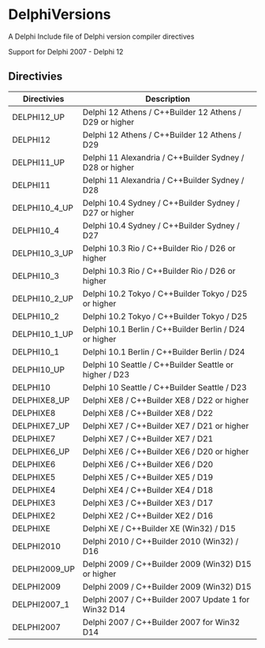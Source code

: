 # DelphiVersions
A Delphi Include file of Delphi version compiler directives

Support for Delphi 2007 - Delphi 12

## Directivies      

| Directivies   | Description                                              |
| ------------- | -------------------------------------------------------- |
| DELPHI12_UP   | Delphi 12 Athens / C++Builder 12 Athens / D29 or higher  |
| DELPHI12      | Delphi 12 Athens / C++Builder 12 Athens / D29            |
| DELPHI11_UP   | Delphi 11 Alexandria / C++Builder Sydney / D28 or higher |
| DELPHI11      | Delphi 11 Alexandria / C++Builder Sydney / D28           |
| DELPHI10_4_UP | Delphi 10.4 Sydney / C++Builder Sydney / D27 or higher   |
| DELPHI10_4    | Delphi 10.4 Sydney / C++Builder Sydney / D27             |
| DELPHI10_3_UP | Delphi 10.3 Rio / C++Builder Rio / D26 or higher         |
| DELPHI10_3    | Delphi 10.3 Rio / C++Builder Rio / D26 or higher         |
| DELPHI10_2_UP | Delphi 10.2 Tokyo / C++Builder Tokyo / D25 or higher     |
| DELPHI10_2    | Delphi 10.2 Tokyo / C++Builder Tokyo / D25               |
| DELPHI10_1_UP | Delphi 10.1 Berlin / C++Builder Berlin / D24 or higher   |
| DELPHI10_1    | Delphi 10.1 Berlin / C++Builder Berlin / D24             |
| DELPHI10_UP   | Delphi 10 Seattle / C++Builder Seattle or higher / D23   |
| DELPHI10      | Delphi 10 Seattle / C++Builder Seattle / D23             |
| DELPHIXE8_UP  | Delphi XE8 / C++Builder XE8 / D22 or higher              |
| DELPHIXE8     | Delphi XE8 / C++Builder XE8 / D22                        |               
| DELPHIXE7_UP  | Delphi XE7 / C++Builder XE7 / D21 or higher              |
| DELPHIXE7     | Delphi XE7 / C++Builder XE7 / D21                        | 
| DELPHIXE6_UP  | Delphi XE6 / C++Builder XE6 / D20 or higher              |
| DELPHIXE6     | Delphi XE6 / C++Builder XE6 / D20                        |
| DELPHIXE5     | Delphi XE5 / C++Builder XE5 / D19                        |
| DELPHIXE4     | Delphi XE4 / C++Builder XE4 / D18                        |
| DELPHIXE3     | Delphi XE3 / C++Builder XE3 / D17                        |
| DELPHIXE2     | Delphi XE2 / C++Builder XE2 / D16                        |
| DELPHIXE      | Delphi XE / C++Builder XE (Win32) / D15                  |
| DELPHI2010    | Delphi 2010 / C++Builder 2010 (Win32) / D16              |
| DELPHI2009_UP | Delphi 2009 / C++Builder 2009 (Win32) D15 or higher      |
| DELPHI2009    | Delphi 2009 / C++Builder 2009 (Win32) D15                |
| DELPHI2007_1  | Delphi 2007 / C++Builder 2007 Update 1 for Win32 D14     |
| DELPHI2007    | Delphi 2007 / C++Builder 2007 for Win32 D14              |

